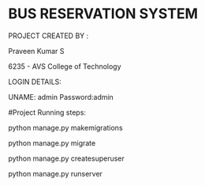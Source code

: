 # BUS RESERVATION SYSTEM

PROJECT CREATED BY : 

Praveen Kumar S

6235 - AVS College of Technology


LOGIN DETAILS:

UNAME: admin
Password:admin

#Project Running steps:

python manage.py makemigrations

python manage.py migrate

python manage.py createsuperuser

python manage.py runserver
